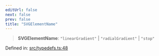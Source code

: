 ```yaml
---
editUrl: false
next: false
prev: false
title: "SVGElementName"
---
```


> **SVGElementName**: `"linearGradient"` \| `"radialGradient"` \| `"stop"`

Defined in: [src/typedefs.ts:48](https://github.com/fabricjs/fabric.js/blob/8748628df7e9de00ba77413bfc3ad9e9fe9d4f30/src/typedefs.ts#L48)
